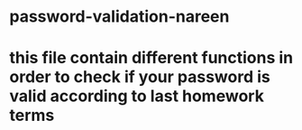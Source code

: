 # password-validation-nareen
# this file contain different functions in order to check if your password is valid according to last homework terms
